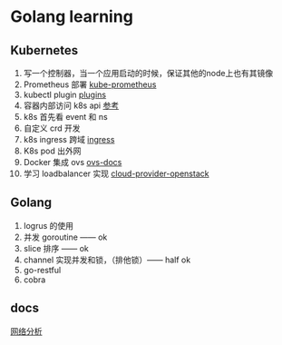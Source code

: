 # Golang learning

## Kubernetes
1. 写一个控制器，当一个应用启动的时候，保证其他的node上也有其镜像
2. Prometheus 部署 [kube-prometheus](https://github.com/coreos/kube-prometheus)
3. kubectl plugin [plugins](https://github.com/ahmetb/kubectx)
1. 容器内部访问 k8s api [参考](https://www.jianshu.com/p/b1a723033a3c)
2.  k8s 首先看 event 和 ns
3.  自定义 crd 开发
4.  k8s ingress 跨域 [ingress](https://blog.csdn.net/u012375924/article/details/94360425)
5.  K8s pod 出外网
6.  Docker 集成 ovs [ovs-docs](https://docs.openvswitch.org/en/latest/intro/install/general/#obtaining-open-vswitch-sources)
7.  学习 loadbalancer 实现 [cloud-provider-openstack](https://github.com/kubernetes/cloud-provider-openstack)

## Golang
1. logrus 的使用
2. 并发 goroutine —— ok
3. slice 排序 —— ok
4. channel 实现并发和锁，（排他锁）—— half ok
5. go-restful
6. cobra

## docs

[网络分析](./doc/network.md)